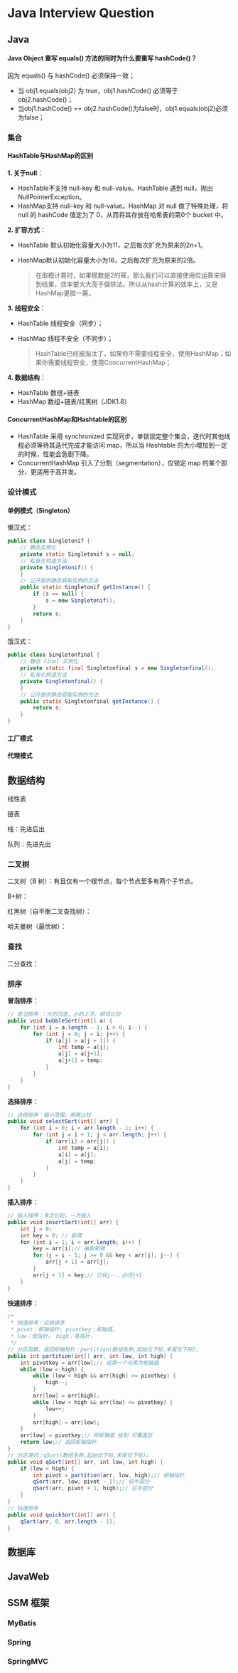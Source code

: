 # Java Interview Question

## Java

#### Java Object 重写 equals() 方法的同时为什么要重写 hashCode()？

因为 equals() 与 hashCode() 必须保持一致；
- 当 obj1.equals(obj2) 为 true，obj1.hashCode() 必须等于 obj2.hashCode()；
- 当obj1.hashCode() == obj2.hashCode()为false时，obj1.equals(obj2)必须为false；

### 集合

#### HashTable与HashMap的区别

**1. 关于null**：

- HashTable不支持 null-key 和 null-value。HashTable 遇到 null，抛出 NullPointerException。
- HashMap支持 null-key 和 null-value。HashMap 对 null 做了特殊处理，将 null 的 hashCode 值定为了 0，从而将其存放在哈希表的第0个 bucket 中。

**2. 扩容方式**：

- HashTable 默认初始化容量大小为11，之后每次扩充为原来的2n+1。
- HashMap默认初始化容量大小为16，之后每次扩充为原来的2倍。

  > 在取模计算时，如果模数是2的幂，那么我们可以直接使用位运算来得到结果，效率要大大高于做除法。所以从hash计算的效率上，又是HashMap更胜一筹。

**3. 线程安全**：

- HashTable 线程安全（同步）；
- HashMap 线程不安全（不同步）；

  > HashTable已经被淘汰了，如果你不需要线程安全，使用HashMap；如果你需要线程安全，使用ConcurrentHashMap；

**4. 数据结构**：

- HashTable 数组+链表
- HashMap 数组+链表/红黑树（JDK1.8）

#### ConcurrentHashMap和Hashtable的区别

- HashTable 采用 synchronized 实现同步，单锁锁定整个集合，迭代时其他线程必须等待其迭代完成才能访问 map，所以当 Hashtable 的大小增加到一定的时候，性能会急剧下降。
- ConcurrentHashMap 引入了分割（segmentation），仅锁定 map 的某个部分，更适用于高并发。



### 设计模式

#### 单例模式（Singleton）

懒汉式：

```java
public class Singletonif {
	// 静态实例化
	private static Singletonif s = null;
	// 私有化构造方法
	private Singletonif() {
	}
	// 公开提供静态获取实例的方法
	public static Singletonif getInstance() {
		if (s == null) {
			s = new Singletonif();
		}
		return s;
	}
}
```

饿汉式：

```java
public class Singletonfinal {
	// 静态 final 实例化
	private static final Singletonfinal s = new Singletonfinal();
	// 私有化构造方法
	private Singletonfinal() {
	}
	// 公开提供静态获取实例的方法
	public static Singletonfinal getInstance() {
		return s;
	}
}
```

#### 工厂模式



#### 代理模式



## 数据结构

线性表

链表

栈：先进后出

队列：先进先出

### 二叉树

二叉树（B 树）：有且仅有一个根节点，每个节点至多有两个子节点。



B+树：



红黑树（自平衡二叉查找树）：



哈夫曼树（最优树）：





### 查找

二分查找：



### 排序

**冒泡排序**：

```java
// 冒泡排序 ：大的沉底，小的上浮，相邻比较
public void bubbleSort(int[] a) {
    for (int i = a.length - 1; i > 0; i--) {
		for (int j = 0; j < i; j++) {
			if (a[j] > a[j + 1]) {
                int temp = a[j];
				a[j] = a[j+1];
                a[j+1] = temp;
			}
		}
	}
}
```

**选择排序**：

```java
// 选择排序：缩小范围，两两比较
public void selectSort(int[] arr) {
	for (int i = 0; i < arr.length - 1; i++) {
		for (int j = i + 1; j < arr.length; j++) {
			if (arr[i] > arr[j]) {
				int temp = a[i];
				a[i] = a[j];
                a[j] = temp;
			}
		}
	}
}
```

**插入排序**：

```java
// 插入排序：多次比较，一次插入
public void insertSort(int[] arr) {
	int j = 0;
	int key = 0; // 新牌
	for (int i = 1; i < arr.length; i++) {
		key = arr[i];// 抽取新牌
		for (j = i - 1; j >= 0 && key < arr[j]; j--) {
			arr[j + 1] = arr[j];
		}
		arr[j + 1] = key;// 已经j--，必须j+1
	}
}
```

**快速排序**：

```java
/*
 * 快速排序：交换排序 
 * pivot：枢轴指针; pivotkey：枢轴值，
 * low：低指针， high：高指针，
 */
// 分区函数，返回枢轴指针：partition(数组名称,起始位下标,末尾位下标); 
public int partition(int[] arr, int low, int high) {
	int pivotkey = arr[low];// 设第一个元素为枢轴值
	while (low < high) {
		while (low < high && arr[high] >= pivotkey) {
			high--;
		}
		arr[low] = arr[high];
		while (low < high && arr[low] <= pivotkey) {
			low++;
		}
		arr[high] = arr[low];
	}
	arr[low] = pivotkey;// 将枢轴值 给到 可覆盖区
	return low;// 返回枢轴指针
}
// 分区递归：qSort(数组名称,起始位下标,末尾位下标);
public void qSort(int[] arr, int low, int high) {
	if (low < high) {
		int pivot = partition(arr, low, high);// 枢轴指针
		qSort(arr, low, pivot - 1);// 前半部分
		qSort(arr, pivot + 1, high);// 后半部分
	}
}
// 快速排序
public void quickSort(int[] arr) {
	qSort(arr, 0, arr.length - 1);
}
```





## 数据库





## JavaWeb





## SSM 框架

### MyBatis



### Spring



### SpringMVC





